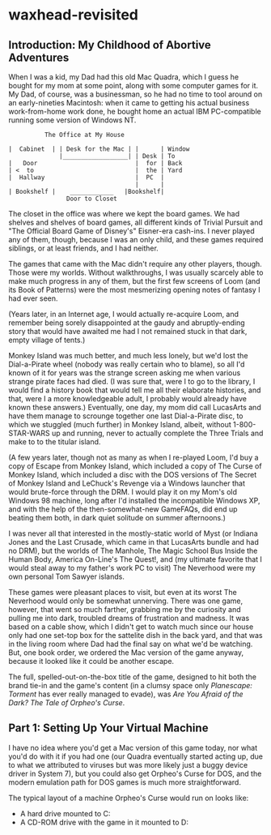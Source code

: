 # waxhead-revisited

## Introduction: My Childhood of Abortive Adventures

When I was a kid, my Dad had this old Mac Quadra, which I guess he bought for my mom at some point, along with some computer games for it. My Dad, of course, was a businessman, so he had no time to tool around on an early-nineties Macintosh: when it came to getting his actual business work-from-home work done, he bought home an actual IBM PC-compatible running some version of Windows NT.


              The Office at My House
        
    |  Cabinet  | | Desk for the Mac | |      | Window
                  |__________________| | Desk | To
    |   Door                           |  for | Back
    | <  to                            |  the | Yard
    |  Hallway                         |  PC  |
                                       |      |
    | Bookshelf |    ____________   |Bookshelf|
                    Door to Closet

The closet in the office was where we kept the board games. We had shelves and shelves of board games, all different kinds of Trivial Pursuit and "The Official Board Game of Disney's" Eisner-era cash-ins. I never played any of them, though, because I was an only child, and these games required siblings, or at least friends, and I had neither.

The games that came with the Mac didn't require any other players, though. Those were my worlds. Without walkthroughs, I was usually scarcely able to make much progress in any of them, but the first few screens of Loom (and its Book of Patterns) were the most mesmerizing opening notes of fantasy I had ever seen.

(Years later, in an Internet age, I would actually re-acquire Loom, and remember being sorely disappointed at the gaudy and abruptly-ending story that would have awaited me had I not remained stuck in that dark, empty village of tents.)

Monkey Island was much better, and much less lonely, but we'd lost the Dial-a-Pirate wheel (nobody was really certain who to blame), so all I'd known of it for years was the strange screen asking me when various strange pirate faces had died. (I was sure that, were I to go to the library, I would find a history book that would tell me all their elaborate histories, and that, were I a more knowledgeable adult, I probably would already have known these answers.) Eventually, one day, my mom did call LucasArts and have them manage to scrounge together one last Dial-a-Pirate disc, to which we stuggled (much further) in Monkey Island, albeit, without 1-800-STAR-WARS up and running, never to actually complete the Three Trials and make to to the titular island.

(A few years later, though not as many as when I re-played Loom, I'd buy a copy of Escape from Monkey Island, which included a copy of The Curse of Monkey Island, which included a disc with the DOS versions of The Secret of Monkey Island and LeChuck's Revenge via a Windows launcher that would brute-force through the DRM. I would play it on my Mom's old Windows 98 machine, long after I'd installed the incompatible Windows XP, and with the help of the then-somewhat-new GameFAQs, did end up beating them both, in dark quiet solitude on summer afternoons.)

I was never all that interested in the mostly-static world of Myst (or Indiana Jones and the Last Crusade, which came in that LucasArts bundle and had no DRM), but the worlds of The Manhole, The Magic School Bus Inside the Human Body, America On-Line's The Quest!, and (my ultimate favorite that I would steal away to my father's work PC to visit) The Neverhood were my own personal Tom Sawyer islands.

These games were pleasant places to visit, but even at its worst The Neverhood would only be somewhat unnerving. There was one game, however, that went so much farther, grabbing me by the curiosity and pulling me into dark, troubled dreams of frustration and madness. It was based on a cable show, which I didn't get to watch much since our house only had one set-top box for the sattelite dish in the back yard, and that was in the living room where Dad had the final say on what we'd be watching. But, one book order, we ordered the Mac version of the game anyway, because it looked like it could be another escape.

The full, spelled-out-on-the-box title of the game, designed to hit both the brand tie-in and the game's content (in a clumsy space only *Planescape: Torment* has ever really managed to evade), was *Are You Afraid of the Dark? The Tale of Orpheo's Curse*.

## Part 1: Setting Up Your Virtual Machine

I have no idea where you'd get a Mac version of this game today, nor what you'd do with it if you had one (our Quadra eventually started acting up, due to what we attributed to viruses but was more likely just a buggy device driver in System 7), but you could also get Orpheo's Curse for DOS, and the modern emulation path for DOS games is much more straightforward.

The typical layout of a machine Orpheo's Curse would run on looks like:

- A hard drive mounted to C:
- A CD-ROM drive with the game in it mounted to D:
